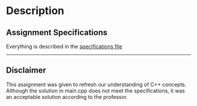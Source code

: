 # Description
## Assignment Specifications
Everything is described in the [specifications file](https://github.com/EvilCheetah/coursework/blob/master/CISP%20430%20-%20Data%20Structures/1.%20stringManip/stringManip%20-%20Specifications.pdf)
___
## Disclaimer
This assignment was given to refresh our understanding of C++ concepts. Although the solution in main.cpp does not meet the specifications, it was an acceptable solution according to the professor.